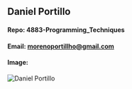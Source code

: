 ## Daniel Portillo
#### Repo: 4883-Programming_Techniques
#### Email: morenoportillho@gmail.com
#### Image:
![Daniel Portillo](https://i.imgur.com/Ki2r1Lm.jpg)

